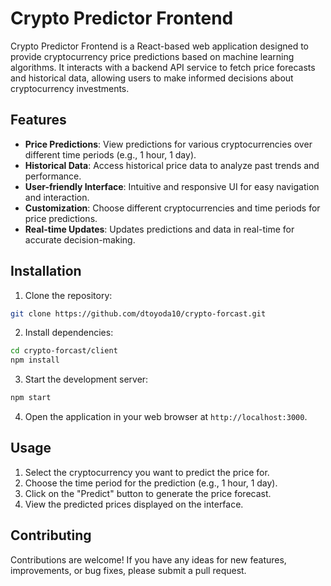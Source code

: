 # Crypto Predictor Frontend

Crypto Predictor Frontend is a React-based web application designed to provide cryptocurrency price predictions based on machine learning algorithms. It interacts with a backend API service to fetch price forecasts and historical data, allowing users to make informed decisions about cryptocurrency investments.

## Features

- **Price Predictions**: View predictions for various cryptocurrencies over different time periods (e.g., 1 hour, 1 day).
- **Historical Data**: Access historical price data to analyze past trends and performance.
- **User-friendly Interface**: Intuitive and responsive UI for easy navigation and interaction.
- **Customization**: Choose different cryptocurrencies and time periods for price predictions.
- **Real-time Updates**: Updates predictions and data in real-time for accurate decision-making.

## Installation

1. Clone the repository:

```bash
git clone https://github.com/dtoyoda10/crypto-forcast.git
```

2. Install dependencies:

```bash
cd crypto-forcast/client
npm install
```

3. Start the development server:

```bash
npm start
```

4. Open the application in your web browser at `http://localhost:3000`.

## Usage
1. Select the cryptocurrency you want to predict the price for.
2. Choose the time period for the prediction (e.g., 1 hour, 1 day).
3. Click on the "Predict" button to generate the price forecast.
4. View the predicted prices displayed on the interface.

## Contributing
Contributions are welcome! If you have any ideas for new features, improvements, or bug fixes, please submit a pull request.
